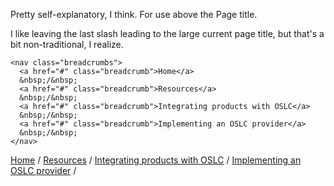 Pretty self-explanatory, I think. For use above the Page title.

I like leaving the last slash leading to the large current page title, but that's a bit non-traditional, I realize.

~~~
<nav class="breadcrumbs">
  <a href="#" class="breadcrumb">Home</a>
  &nbsp;/&nbsp;
  <a href="#" class="breadcrumb">Resources</a>
  &nbsp;/&nbsp;
  <a href="#" class="breadcrumb">Integrating products with OSLC</a>
  &nbsp;/&nbsp;
  <a href="#" class="breadcrumb">Implementing an OSLC provider</a>
  &nbsp;/&nbsp;
</nav>
~~~

<div class="breadcrumbs"><a href="#" class="breadcrumb">Home</a>&nbsp;/&nbsp;<a href="#" class="breadcrumb">Resources</a>&nbsp;/&nbsp;<a href="#" class="breadcrumb">Integrating products with OSLC</a>&nbsp;/&nbsp;<a href="#" class="breadcrumb">Implementing an OSLC provider</a>&nbsp;/&nbsp;</div>